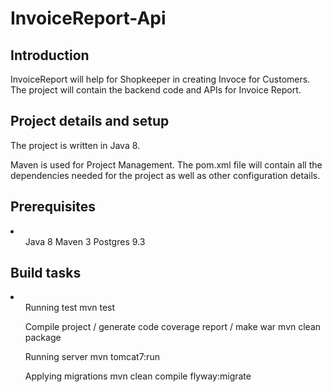 # InvoiceReport-Api

<h2>Introduction</h2>
InvoiceReport will help for Shopkeeper in creating Invoce for Customers. The project will contain the backend code and APIs for Invoice Report.

<h2>Project details and setup</h2>
The project is written in Java 8.

Maven is used for Project Management. The pom.xml file will contain all the dependencies needed for the project as well as other configuration details.

<h2>Prerequisites</h2>
<li>
<ul>
Java 8
Maven 3
Postgres 9.3
</ul>
</li>

<h2>Build tasks</h2>
<li>
<ul>
Running test mvn test

Compile project / generate code coverage report / make war mvn clean package

Running server mvn tomcat7:run

Applying migrations mvn clean compile flyway:migrate
</ul>
</li>
